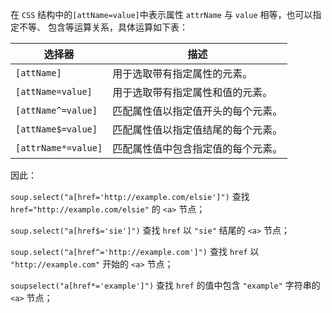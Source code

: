 在 `CSS` 结构中的`[attName=value]`中表示属性 `attrName` 与 `value` 相等，也可以指定不等、 包含等运算关系，具体运算如下表：

|选择器| 描述                |
|---|-------------------|
|`[attName]`| 用于选取带有指定属性的元素。    |
|`[attName=value]`| 用于选取带有指定属性和值的元素。  |
|`[attName^=value]`| 匹配属性值以指定值开头的每个元素。 |
|`[attName$=value]`| 匹配属性值以指定值结尾的每个元素。 |
|`[attrName*=value]`| 匹配属性值中包含指定值的每个元素。 |

因此：

`soup.select("a[href='http://example.com/elsie']")` 查找 `href="http://example.com/elsie"` 的 `<a>` 节点；

`soup.select("a[href$='sie']")` 查找 `href` 以 `"sie"` 结尾的 `<a>` 节点；

`soup.select("a[href^='http://example.com']")` 查找 `href` 以 `"http://example.com"` 开始的 `<a>` 节点；

`soupselect("a[href*='example']")` 查找 `href` 的值中包含 `"example"` 字符串的 `<a>` 节点；